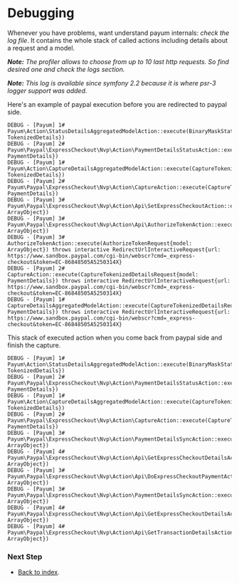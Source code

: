 Debugging
=========

Whenever you have problems, want understand payum internals: _check the log file_.
It contains the whole stack of called actions including details about a request and a model.

_**Note:** The profiler allows to choose from up to 10 last http requests. So find desired one and check the logs section._

_**Note:** This log is available since symfony 2.2 because it is where psr-3 logger support was added._

Here's an example of paypal execution before you are redirected to paypal side.

```
DEBUG - [Payum] 1# Payum\Action\StatusDetailsAggregatedModelAction::execute(BinaryMaskStatusRequest{model: TokenizedDetails})
DEBUG - [Payum] 2# Payum\Paypal\ExpressCheckout\Nvp\Action\PaymentDetailsStatusAction::execute(BinaryMaskStatusRequest{model: PaymentDetails})
DEBUG - [Payum] 1# Payum\Action\CaptureDetailsAggregatedModelAction::execute(CaptureTokenizedDetailsRequest{model: TokenizedDetails})
DEBUG - [Payum] 2# Payum\Paypal\ExpressCheckout\Nvp\Action\CaptureAction::execute(CaptureTokenizedDetailsRequest{model: PaymentDetails})
DEBUG - [Payum] 3# Payum\Paypal\ExpressCheckout\Nvp\Action\Api\SetExpressCheckoutAction::execute(SetExpressCheckoutRequest{model: ArrayObject})
DEBUG - [Payum] 3# Payum\Paypal\ExpressCheckout\Nvp\Action\Api\AuthorizeTokenAction::execute(AuthorizeTokenRequest{model: ArrayObject})
DEBUG - [Payum] 3# AuthorizeTokenAction::execute(AuthorizeTokenRequest{model: ArrayObject}) throws interactive RedirectUrlInteractiveRequest{url: https://www.sandbox.paypal.com/cgi-bin/webscr?cmd=_express-checkout&token=EC-86848505A5250314X}
DEBUG - [Payum] 2# CaptureAction::execute(CaptureTokenizedDetailsRequest{model: PaymentDetails}) throws interactive RedirectUrlInteractiveRequest{url: https://www.sandbox.paypal.com/cgi-bin/webscr?cmd=_express-checkout&token=EC-86848505A5250314X}
DEBUG - [Payum] 1# CaptureDetailsAggregatedModelAction::execute(CaptureTokenizedDetailsRequest{model: PaymentDetails}) throws interactive RedirectUrlInteractiveRequest{url: https://www.sandbox.paypal.com/cgi-bin/webscr?cmd=_express-checkout&token=EC-86848505A5250314X}
```

This stack of executed action when you come back from paypal side and finish the capture.

```
DEBUG - [Payum] 1# Payum\Action\StatusDetailsAggregatedModelAction::execute(BinaryMaskStatusRequest{model: TokenizedDetails})
DEBUG - [Payum] 2# Payum\Paypal\ExpressCheckout\Nvp\Action\PaymentDetailsStatusAction::execute(BinaryMaskStatusRequest{model: PaymentDetails})
DEBUG - [Payum] 1# Payum\Action\CaptureDetailsAggregatedModelAction::execute(CaptureTokenizedDetailsRequest{model: TokenizedDetails})
DEBUG - [Payum] 2# Payum\Paypal\ExpressCheckout\Nvp\Action\CaptureAction::execute(CaptureTokenizedDetailsRequest{model: PaymentDetails})
DEBUG - [Payum] 3# Payum\Paypal\ExpressCheckout\Nvp\Action\PaymentDetailsSyncAction::execute(SyncRequest{model: ArrayObject})
DEBUG - [Payum] 4# Payum\Paypal\ExpressCheckout\Nvp\Action\Api\GetExpressCheckoutDetailsAction::execute(GetExpressCheckoutDetailsRequest{model: ArrayObject})
DEBUG - [Payum] 3# Payum\Paypal\ExpressCheckout\Nvp\Action\Api\DoExpressCheckoutPaymentAction::execute(DoExpressCheckoutPaymentRequest{model: ArrayObject})
DEBUG - [Payum] 3# Payum\Paypal\ExpressCheckout\Nvp\Action\PaymentDetailsSyncAction::execute(SyncRequest{model: ArrayObject})
DEBUG - [Payum] 4# Payum\Paypal\ExpressCheckout\Nvp\Action\Api\GetExpressCheckoutDetailsAction::execute(GetExpressCheckoutDetailsRequest{model: ArrayObject})
DEBUG - [Payum] 4# Payum\Paypal\ExpressCheckout\Nvp\Action\Api\GetTransactionDetailsAction::execute(GetTransactionDetailsRequest{model: ArrayObject})
```

### Next Step

* [Back to index](index.md).
